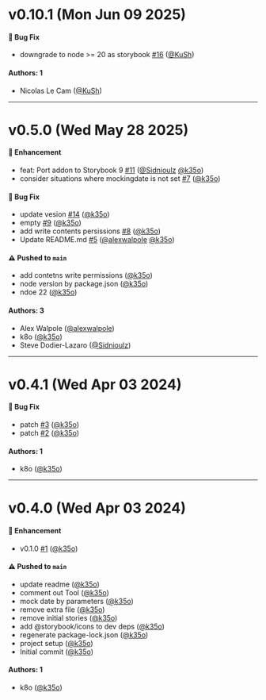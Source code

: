 # v0.10.1 (Mon Jun 09 2025)

#### 🐛 Bug Fix

- downgrade to node >= 20 as storybook [#16](https://github.com/k35o/storybook-addon-mock-date/pull/16) ([@KuSh](https://github.com/KuSh))

#### Authors: 1

- Nicolas Le Cam ([@KuSh](https://github.com/KuSh))

---

# v0.5.0 (Wed May 28 2025)

#### 🚀 Enhancement

- feat: Port addon to Storybook 9 [#11](https://github.com/k35o/storybook-addon-mock-date/pull/11) ([@Sidnioulz](https://github.com/Sidnioulz) [@k35o](https://github.com/k35o))
- consider situations where mockingdate is not set [#7](https://github.com/k35o/storybook-addon-mock-date/pull/7) ([@k35o](https://github.com/k35o))

#### 🐛 Bug Fix

- update vesion [#14](https://github.com/k35o/storybook-addon-mock-date/pull/14) ([@k35o](https://github.com/k35o))
- empty [#9](https://github.com/k35o/storybook-addon-mock-date/pull/9) ([@k35o](https://github.com/k35o))
- add write contents persissions [#8](https://github.com/k35o/storybook-addon-mock-date/pull/8) ([@k35o](https://github.com/k35o))
- Update README.md [#5](https://github.com/k35o/storybook-addon-mock-date/pull/5) ([@alexwalpole](https://github.com/alexwalpole) [@k35o](https://github.com/k35o))

#### ⚠️ Pushed to `main`

- add contetns write permissions ([@k35o](https://github.com/k35o))
- node version by package.json ([@k35o](https://github.com/k35o))
- ndoe 22 ([@k35o](https://github.com/k35o))

#### Authors: 3

- Alex Walpole ([@alexwalpole](https://github.com/alexwalpole))
- k8o ([@k35o](https://github.com/k35o))
- Steve Dodier-Lazaro ([@Sidnioulz](https://github.com/Sidnioulz))

---

# v0.4.1 (Wed Apr 03 2024)

#### 🐛 Bug Fix

- patch [#3](https://github.com/k35o/storybook-addon-mock-date/pull/3) ([@k35o](https://github.com/k35o))
- patch [#2](https://github.com/k35o/storybook-addon-mock-date/pull/2) ([@k35o](https://github.com/k35o))

#### Authors: 1

- k8o ([@k35o](https://github.com/k35o))

---

# v0.4.0 (Wed Apr 03 2024)

#### 🚀 Enhancement

- v0.1.0 [#1](https://github.com/k35o/storybook-addon-mock-date/pull/1) ([@k35o](https://github.com/k35o))

#### ⚠️ Pushed to `main`

- update readme ([@k35o](https://github.com/k35o))
- comment out Tool ([@k35o](https://github.com/k35o))
- mock date by parameters ([@k35o](https://github.com/k35o))
- remove extra file ([@k35o](https://github.com/k35o))
- remove initial stories ([@k35o](https://github.com/k35o))
- add @storybook/icons to dev deps ([@k35o](https://github.com/k35o))
- regenerate package-lock.json ([@k35o](https://github.com/k35o))
- project setup ([@k35o](https://github.com/k35o))
- Initial commit ([@k35o](https://github.com/k35o))

#### Authors: 1

- k8o ([@k35o](https://github.com/k35o))
